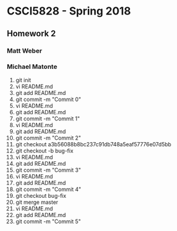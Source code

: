 # CSCI5828 - Spring 2018
## Homework 2
### Matt Weber
### Michael Matonte

1. git init<br>
2. vi README.md<br>
3. git add README.md<br>
4. git commit -m "Commit 0"<br>
5. vi README.md<br>
6. git add README.md<br>
7. git commit -m "Commit 1"<br>
8. vi README.md<br>
9. git add README.md<br>
10. git commit -m "Commit 2"<br>
11. git checkout a3b56088b8bc237c91db748a5eaf57776e07d5bb<br>
12. git checkout -b bug-fix<br>
13. vi README.md<br>
14. git add README.md<br>
15. git commit -m "Commit 3"<br>
16. vi README.md<br>
17. git add README.md<br>
18. git commit -m "Commit 4"<br>
19. git checkout bug-fix<br>
20. git merge master<br>
21. vi README.md<br>
22. git add README.md<br>
23. git commit -m "Commit 5"<br>


